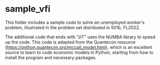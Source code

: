 # sample_vfi
This folder includes a sample code to solve an unemployed worker's problem, illustrated in the problem set distributed in 501b, FL2022. 
 
The additional code that ends with "JIT" uses the NUMBA library to speed up the code. This code is adapted from the Quantecon resource (https://python.quantecon.org/mccall_model.html), which is an excellent source to learn to code economic models in Python, starting from how to install the program and necessary packages.
